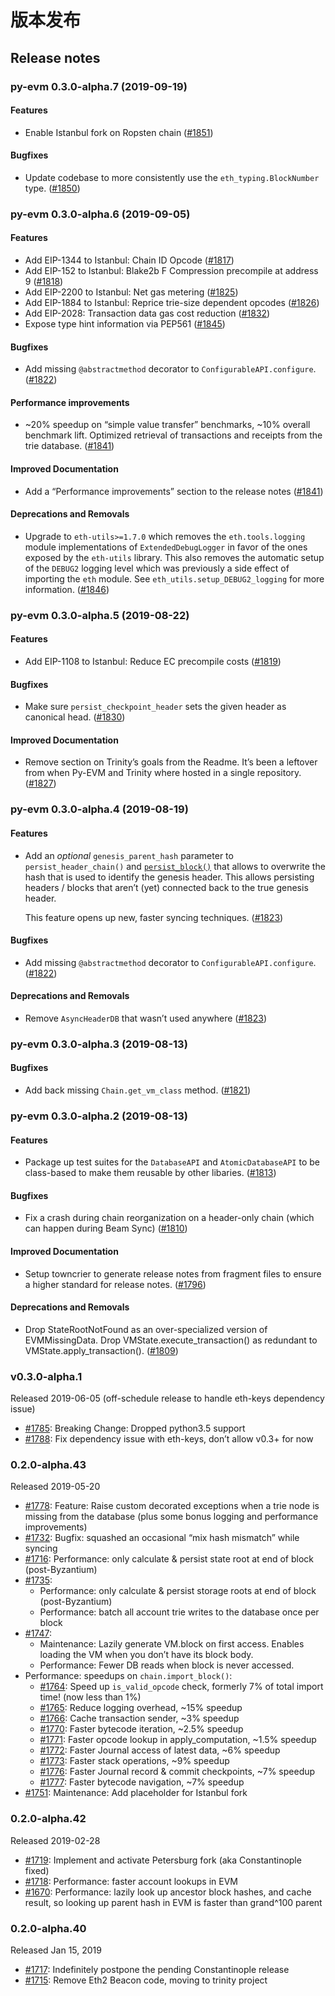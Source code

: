 # 版本发布



## Release notes

### py-evm 0.3.0-alpha.7 \(2019-09-19\)

#### Features

* Enable Istanbul fork on Ropsten chain \([\#1851](https://github.com/ethereum/py-evm/issues/1851)\)

#### Bugfixes

* Update codebase to more consistently use the `eth_typing.BlockNumber` type. \([\#1850](https://github.com/ethereum/py-evm/issues/1850)\)

### py-evm 0.3.0-alpha.6 \(2019-09-05\)

#### Features

* Add EIP-1344 to Istanbul: Chain ID Opcode \([\#1817](https://github.com/ethereum/py-evm/issues/1817)\)
* Add EIP-152 to Istanbul: Blake2b F Compression precompile at address 9 \([\#1818](https://github.com/ethereum/py-evm/issues/1818)\)
* Add EIP-2200 to Istanbul: Net gas metering \([\#1825](https://github.com/ethereum/py-evm/issues/1825)\)
* Add EIP-1884 to Istanbul: Reprice trie-size dependent opcodes \([\#1826](https://github.com/ethereum/py-evm/issues/1826)\)
* Add EIP-2028: Transaction data gas cost reduction \([\#1832](https://github.com/ethereum/py-evm/issues/1832)\)
* Expose type hint information via PEP561 \([\#1845](https://github.com/ethereum/py-evm/issues/1845)\)

#### Bugfixes

* Add missing `@abstractmethod` decorator to `ConfigurableAPI.configure`. \([\#1822](https://github.com/ethereum/py-evm/issues/1822)\)

#### Performance improvements

* ~20% speedup on “simple value transfer” benchmarks, ~10% overall benchmark lift. Optimized retrieval of transactions and receipts from the trie database. \([\#1841](https://github.com/ethereum/py-evm/issues/1841)\)

#### Improved Documentation

* Add a “Performance improvements” section to the release notes \([\#1841](https://github.com/ethereum/py-evm/issues/1841)\)

#### Deprecations and Removals

* Upgrade to `eth-utils>=1.7.0` which removes the `eth.tools.logging` module implementations of `ExtendedDebugLogger` in favor of the ones exposed by the `eth-utils` library. This also removes the automatic setup of the `DEBUG2` logging level which was previously a side effect of importing the `eth` module. See `eth_utils.setup_DEBUG2_logging` for more information. \([\#1846](https://github.com/ethereum/py-evm/issues/1846)\)

### py-evm 0.3.0-alpha.5 \(2019-08-22\)

#### Features

* Add EIP-1108 to Istanbul: Reduce EC precompile costs \([\#1819](https://github.com/ethereum/py-evm/issues/1819)\)

#### Bugfixes

* Make sure `persist_checkpoint_header` sets the given header as canonical head. \([\#1830](https://github.com/ethereum/py-evm/issues/1830)\)

#### Improved Documentation

* Remove section on Trinity’s goals from the Readme. It’s been a leftover from when Py-EVM and Trinity where hosted in a single repository. \([\#1827](https://github.com/ethereum/py-evm/issues/1827)\)

### py-evm 0.3.0-alpha.4 \(2019-08-19\)

#### Features

* Add an _optional_ `genesis_parent_hash` parameter to `persist_header_chain()` and [`persist_block()`](https://py-evm.readthedocs.io/en/latest/api/db/api.db.chain.html#eth.db.chain.ChainDB.persist_block) that allows to overwrite the hash that is used to identify the genesis header. This allows persisting headers / blocks that aren’t \(yet\) connected back to the true genesis header.

  This feature opens up new, faster syncing techniques. \([\#1823](https://github.com/ethereum/py-evm/issues/1823)\)

#### Bugfixes

* Add missing `@abstractmethod` decorator to `ConfigurableAPI.configure`. \([\#1822](https://github.com/ethereum/py-evm/issues/1822)\)

#### Deprecations and Removals

* Remove `AsyncHeaderDB` that wasn’t used anywhere \([\#1823](https://github.com/ethereum/py-evm/issues/1823)\)

### py-evm 0.3.0-alpha.3 \(2019-08-13\)

#### Bugfixes

* Add back missing `Chain.get_vm_class` method. \([\#1821](https://github.com/ethereum/py-evm/issues/1821)\)

### py-evm 0.3.0-alpha.2 \(2019-08-13\)

#### Features

* Package up test suites for the `DatabaseAPI` and `AtomicDatabaseAPI` to be class-based to make them reusable by other libaries. \([\#1813](https://github.com/ethereum/py-evm/issues/1813)\)

#### Bugfixes

* Fix a crash during chain reorganization on a header-only chain \(which can happen during Beam Sync\) \([\#1810](https://github.com/ethereum/py-evm/issues/1810)\)

#### Improved Documentation

* Setup towncrier to generate release notes from fragment files to ensure a higher standard for release notes. \([\#1796](https://github.com/ethereum/py-evm/issues/1796)\)

#### Deprecations and Removals

* Drop StateRootNotFound as an over-specialized version of EVMMissingData. Drop VMState.execute\_transaction\(\) as redundant to VMState.apply\_transaction\(\). \([\#1809](https://github.com/ethereum/py-evm/issues/1809)\)

### v0.3.0-alpha.1

Released 2019-06-05 \(off-schedule release to handle eth-keys dependency issue\)

* [\#1785](https://github.com/ethereum/py-evm/pull/1785): Breaking Change: Dropped python3.5 support
* [\#1788](https://github.com/ethereum/py-evm/pull/1788): Fix dependency issue with eth-keys, don’t allow v0.3+ for now

### 0.2.0-alpha.43

Released 2019-05-20

* [\#1778](https://github.com/ethereum/py-evm/pull/1778): Feature: Raise custom decorated exceptions when a trie node is missing from the database \(plus some bonus logging and performance improvements\)
* [\#1732](https://github.com/ethereum/py-evm/pull/1732): Bugfix: squashed an occasional “mix hash mismatch” while syncing
* [\#1716](https://github.com/ethereum/py-evm/pull/1716): Performance: only calculate & persist state root at end of block \(post-Byzantium\)
* [\#1735](https://github.com/ethereum/py-evm/pull/1735):
  * Performance: only calculate & persist storage roots at end of block \(post-Byzantium\)
  * Performance: batch all account trie writes to the database once per block
* [\#1747](https://github.com/ethereum/py-evm/pull/1747):
  * Maintenance: Lazily generate VM.block on first access. Enables loading the VM when you don’t have its block body.
  * Performance: Fewer DB reads when block is never accessed.
* Performance: speedups on `chain.import_block()`:
  * [\#1764](https://github.com/ethereum/py-evm/pull/1764): Speed up `is_valid_opcode` check, formerly 7% of total import time! \(now less than 1%\)
  * [\#1765](https://github.com/ethereum/py-evm/pull/1765): Reduce logging overhead, ~15% speedup
  * [\#1766](https://github.com/ethereum/py-evm/pull/1766): Cache transaction sender, ~3% speedup
  * [\#1770](https://github.com/ethereum/py-evm/pull/1770): Faster bytecode iteration, ~2.5% speedup
  * [\#1771](https://github.com/ethereum/py-evm/pull/1771): Faster opcode lookup in apply\_computation, ~1.5% speedup
  * [\#1772](https://github.com/ethereum/py-evm/pull/1772): Faster Journal access of latest data, ~6% speedup
  * [\#1773](https://github.com/ethereum/py-evm/pull/1773): Faster stack operations, ~9% speedup
  * [\#1776](https://github.com/ethereum/py-evm/pull/1776): Faster Journal record & commit checkpoints, ~7% speedup
  * [\#1777](https://github.com/ethereum/py-evm/pull/1777): Faster bytecode navigation, ~7% speedup
* [\#1751](https://github.com/ethereum/py-evm/pull/1751): Maintenance: Add placeholder for Istanbul fork

### 0.2.0-alpha.42

Released 2019-02-28

* [\#1719](https://github.com/ethereum/py-evm/pull/1719): Implement and activate Petersburg fork \(aka Constantinople fixed\)
* [\#1718](https://github.com/ethereum/py-evm/pull/1718): Performance: faster account lookups in EVM
* [\#1670](https://github.com/ethereum/py-evm/pull/1670): Performance: lazily look up ancestor block hashes, and cache result, so looking up parent hash in EVM is faster than grand^100 parent

### 0.2.0-alpha.40

Released Jan 15, 2019

* [\#1717](https://github.com/ethereum/py-evm/pull/1717): Indefinitely postpone the pending Constantinople release
* [\#1715](https://github.com/ethereum/py-evm/pull/1715): Remove Eth2 Beacon code, moving to trinity project


